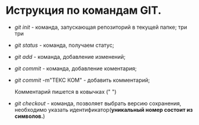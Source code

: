  # Иструкция по командам GIT.

* *git init* - команда, запускающая репозиторий в текущей папке;
три три 
* *git status* - команда, получаем статус;

* *git add* - команда, добавление изменений;
* *git commit* - команда, добавление коментария;
* *git commit* -m"ТЕКС КОМ" - добавить комментарий;

   Комментарий пишется в ковычках (" ")
* *git checkout* - команда, позволяет выбрать версию сохранения,
необходимо указать идентификатор(**уникальный номер состоит из символов.**)
